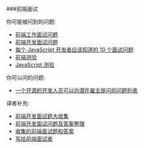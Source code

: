 ###前端面试

你可能被问到的问题:

* [前端工作面试问题](http://h5bp.github.io/Front-end-Developer-Interview-Questions/)
* [前端开发面试问题](http://thatjsdude.com/interview/index.html)
* [每个 JavaScript 开发者应该知道的 10 个面试问题](https://medium.com/javascript-scene/10-interview-questions-every-javascript-developer-should-know-6fa6bdf5ad95) 
* [前端测验](http://davidshariff.com/quiz/) 
* [JavaScript 测验](http://davidshariff.com/js-quiz/)

你可以问的问题:

* [一个开源的开发人员可以向潜在雇主提问的问题列表](https://github.com/ChiperSoft/InterviewThis)

译者补充:

* [前端开发面试题大收集](https://github.com/paddingme/Front-end-Web-Development-Interview-Question)
* [前端开发面试问题及答案整理](https://github.com/hawx1993/Front-end-Interview-questions)
* [收集的前端面试题和答案](https://github.com/qiu-deqing/FE-interview)
* [写给前端面试者](http://www.w3cplus.com/css/write-to-front-end-developer-interview.html)
